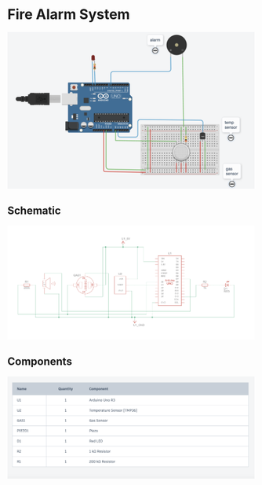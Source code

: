 # Fire Alarm System

![Fire Alarm System](./img/img.png)


## Schematic

![Schematics](./img/schematic.png)


## Components

![Components](./img/components.png)

